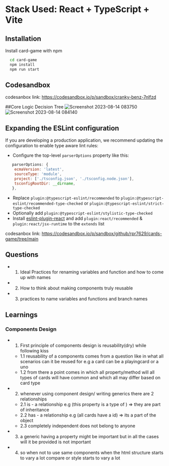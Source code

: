 # Stack Used: React + TypeScript + Vite

## Installation

Install card-game with npm

```bash
  cd card-game
  npm install 
  npm run start
```

## Codesandbox
codesanbox link: https://codesandbox.io/p/sandbox/cranky-benz-7nlfzd

##Core Logic Decision Tree
![Screenshot 2023-08-14 083750](https://github.com/rpr7629/cards-game/assets/52316827/ef23001e-e3b6-46c2-beda-f52d42ba2f54)
![Screenshot 2023-08-14 084140](https://github.com/rpr7629/cards-game/assets/52316827/e42d5933-6437-455f-b694-bca08fb6e279)

## Expanding the ESLint configuration

If you are developing a production application, we recommend updating the configuration to enable type aware lint rules:

- Configure the top-level `parserOptions` property like this:

```js
   parserOptions: {
    ecmaVersion: 'latest',
    sourceType: 'module',
    project: ['./tsconfig.json', './tsconfig.node.json'],
    tsconfigRootDir: __dirname,
   },
```

- Replace `plugin:@typescript-eslint/recommended` to `plugin:@typescript-eslint/recommended-type-checked` or `plugin:@typescript-eslint/strict-type-checked`
- Optionally add `plugin:@typescript-eslint/stylistic-type-checked`
- Install [eslint-plugin-react](https://github.com/jsx-eslint/eslint-plugin-react) and add `plugin:react/recommended` & `plugin:react/jsx-runtime` to the `extends` list

codesanbox link: https://codesandbox.io/p/sandbox/github/rpr7629/cards-game/tree/main

## Questions

- 1. Ideal Practices for renaming variables and function and how to come up with names
- 2. How to think about making components truly reusable
- 3. practices to name variables and functions and branch names
  
## Learnings

### Components Design

- 1. First principle of components design is reusability(dry) while following kiss
  - 1.1 reusability of a components comes from a question like in what all scenarios can it be reused for e.g a card can be a playingcard or a uno
  - 1.2 from there a point comes in which all property/method will all types of cards will have common and which all may differ based on card type
- 2. whenever using component design/ writing generics there are 2 relationships
  - 2.1  is - a relationship e.g (this property is a type of  ) => they are part of inheritance
  - 2.2 has - a relationship e.g (all cards have a id) => its a part of the object
  - 2.3 completely independent does not belong to anyone
- 3. a generic having a property might be important but in all the cases will it be provided is not important
- 4.  so when not to use same components when the html structure starts to  vary a lot compare or style starts to vary a lot